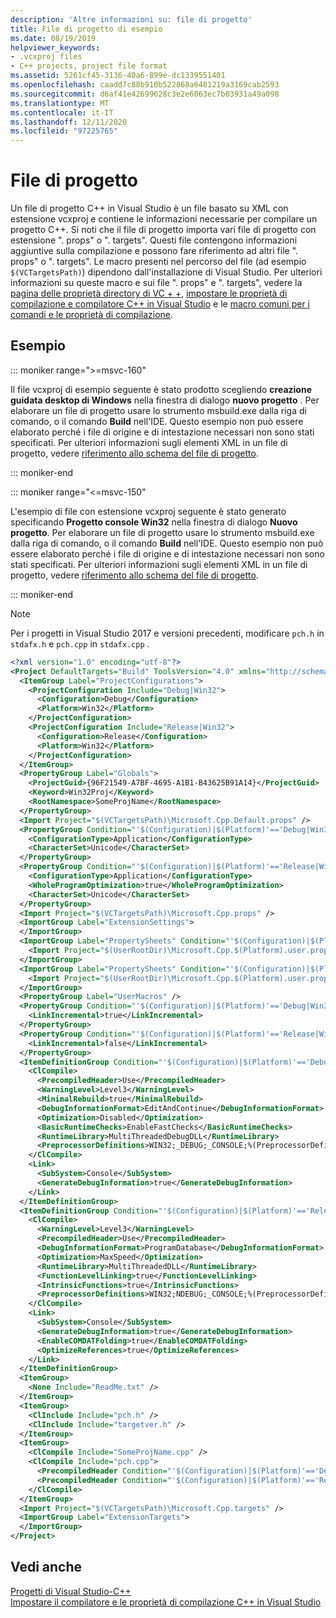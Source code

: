 ```yaml
---
description: 'Altre informazioni su: file di progetto'
title: File di progetto di esempio
ms.date: 08/19/2019
helpviewer_keywords:
- .vcxproj files
- C++ projects, project file format
ms.assetid: 5261cf45-3136-40a6-899e-dc1339551401
ms.openlocfilehash: caadd7c88b910b522868a6481219a3169cab2593
ms.sourcegitcommit: d6af41e42699628c3e2e6063ec7b03931a49a098
ms.translationtype: MT
ms.contentlocale: it-IT
ms.lasthandoff: 12/11/2020
ms.locfileid: "97225765"
---
```

# <a name="project-files"></a>File di progetto

Un file di progetto C++ in Visual Studio è un file basato su XML con estensione vcxproj e contiene le informazioni necessarie per compilare un progetto C++. Si noti che il file di progetto importa vari file di progetto con estensione ". props" o ". targets". Questi file contengono informazioni aggiuntive sulla compilazione e possono fare riferimento ad altri file ". props" o ". targets". Le macro presenti nel percorso del file (ad esempio `$(VCTargetsPath)`) dipendono dall'installazione di Visual Studio. Per ulteriori informazioni su queste macro e sui file ". props" e ". targets", vedere la [pagina delle proprietà directory di VC + +](vcpp-directories-property-page.md), [impostare le proprietà di compilazione e compilatore C++ in Visual Studio](../working-with-project-properties.md) e le [macro comuni per i comandi e le proprietà di compilazione](common-macros-for-build-commands-and-properties.md).

## <a name="example"></a>Esempio

::: moniker range=">=msvc-160"

Il file vcxproj di esempio seguente è stato prodotto scegliendo **creazione guidata desktop di Windows** nella finestra di dialogo **nuovo progetto** . Per elaborare un file di progetto usare lo strumento msbuild.exe dalla riga di comando, o il comando **Build** nell'IDE. Questo esempio non può essere elaborato perché i file di origine e di intestazione necessari non sono stati specificati. Per ulteriori informazioni sugli elementi XML in un file di progetto, vedere [riferimento allo schema del file di progetto](/visualstudio/msbuild/msbuild-project-file-schema-reference).

::: moniker-end

::: moniker range="<=msvc-150"

L'esempio di file con estensione vcxproj seguente è stato generato specificando **Progetto console Win32** nella finestra di dialogo **Nuovo progetto**. Per elaborare un file di progetto usare lo strumento msbuild.exe dalla riga di comando, o il comando **Build** nell'IDE. Questo esempio non può essere elaborato perché i file di origine e di intestazione necessari non sono stati specificati. Per ulteriori informazioni sugli elementi XML in un file di progetto, vedere [riferimento allo schema del file di progetto](/visualstudio/msbuild/msbuild-project-file-schema-reference).

::: moniker-end

>[!NOTE]
> Per i progetti in Visual Studio 2017 e versioni precedenti, modificare `pch.h` in `stdafx.h` e `pch.cpp` in `stdafx.cpp` .

```xml
<?xml version="1.0" encoding="utf-8"?>
<Project DefaultTargets="Build" ToolsVersion="4.0" xmlns="http://schemas.microsoft.com/developer/msbuild/2003">
  <ItemGroup Label="ProjectConfigurations">
    <ProjectConfiguration Include="Debug|Win32">
      <Configuration>Debug</Configuration>
      <Platform>Win32</Platform>
    </ProjectConfiguration>
    <ProjectConfiguration Include="Release|Win32">
      <Configuration>Release</Configuration>
      <Platform>Win32</Platform>
    </ProjectConfiguration>
  </ItemGroup>
  <PropertyGroup Label="Globals">
    <ProjectGuid>{96F21549-A7BF-4695-A1B1-B43625B91A14}</ProjectGuid>
    <Keyword>Win32Proj</Keyword>
    <RootNamespace>SomeProjName</RootNamespace>
  </PropertyGroup>
  <Import Project="$(VCTargetsPath)\Microsoft.Cpp.Default.props" />
  <PropertyGroup Condition="'$(Configuration)|$(Platform)'=='Debug|Win32'" Label="Configuration">
    <ConfigurationType>Application</ConfigurationType>
    <CharacterSet>Unicode</CharacterSet>
  </PropertyGroup>
  <PropertyGroup Condition="'$(Configuration)|$(Platform)'=='Release|Win32'" Label="Configuration">
    <ConfigurationType>Application</ConfigurationType>
    <WholeProgramOptimization>true</WholeProgramOptimization>
    <CharacterSet>Unicode</CharacterSet>
  </PropertyGroup>
  <Import Project="$(VCTargetsPath)\Microsoft.Cpp.props" />
  <ImportGroup Label="ExtensionSettings">
  </ImportGroup>
  <ImportGroup Label="PropertySheets" Condition="'$(Configuration)|$(Platform)'=='Debug|Win32'">
    <Import Project="$(UserRootDir)\Microsoft.Cpp.$(Platform).user.props" Condition="exists('$(UserRootDir)\Microsoft.Cpp.$(Platform).user.props')" Label="LocalAppDataPlatform" />
  </ImportGroup>
  <ImportGroup Label="PropertySheets" Condition="'$(Configuration)|$(Platform)'=='Release|Win32'">
    <Import Project="$(UserRootDir)\Microsoft.Cpp.$(Platform).user.props" Condition="exists('$(UserRootDir)\Microsoft.Cpp.$(Platform).user.props')" Label="LocalAppDataPlatform" />
  </ImportGroup>
  <PropertyGroup Label="UserMacros" />
  <PropertyGroup Condition="'$(Configuration)|$(Platform)'=='Debug|Win32'">
    <LinkIncremental>true</LinkIncremental>
  </PropertyGroup>
  <PropertyGroup Condition="'$(Configuration)|$(Platform)'=='Release|Win32'">
    <LinkIncremental>false</LinkIncremental>
  </PropertyGroup>
  <ItemDefinitionGroup Condition="'$(Configuration)|$(Platform)'=='Debug|Win32'">
    <ClCompile>
      <PrecompiledHeader>Use</PrecompiledHeader>
      <WarningLevel>Level3</WarningLevel>
      <MinimalRebuild>true</MinimalRebuild>
      <DebugInformationFormat>EditAndContinue</DebugInformationFormat>
      <Optimization>Disabled</Optimization>
      <BasicRuntimeChecks>EnableFastChecks</BasicRuntimeChecks>
      <RuntimeLibrary>MultiThreadedDebugDLL</RuntimeLibrary>
      <PreprocessorDefinitions>WIN32;_DEBUG;_CONSOLE;%(PreprocessorDefinitions)</PreprocessorDefinitions>
    </ClCompile>
    <Link>
      <SubSystem>Console</SubSystem>
      <GenerateDebugInformation>true</GenerateDebugInformation>
    </Link>
  </ItemDefinitionGroup>
  <ItemDefinitionGroup Condition="'$(Configuration)|$(Platform)'=='Release|Win32'">
    <ClCompile>
      <WarningLevel>Level3</WarningLevel>
      <PrecompiledHeader>Use</PrecompiledHeader>
      <DebugInformationFormat>ProgramDatabase</DebugInformationFormat>
      <Optimization>MaxSpeed</Optimization>
      <RuntimeLibrary>MultiThreadedDLL</RuntimeLibrary>
      <FunctionLevelLinking>true</FunctionLevelLinking>
      <IntrinsicFunctions>true</IntrinsicFunctions>
      <PreprocessorDefinitions>WIN32;NDEBUG;_CONSOLE;%(PreprocessorDefinitions)</PreprocessorDefinitions>
    </ClCompile>
    <Link>
      <SubSystem>Console</SubSystem>
      <GenerateDebugInformation>true</GenerateDebugInformation>
      <EnableCOMDATFolding>true</EnableCOMDATFolding>
      <OptimizeReferences>true</OptimizeReferences>
    </Link>
  </ItemDefinitionGroup>
  <ItemGroup>
    <None Include="ReadMe.txt" />
  </ItemGroup>
  <ItemGroup>
    <ClInclude Include="pch.h" />
    <ClInclude Include="targetver.h" />
  </ItemGroup>
  <ItemGroup>
    <ClCompile Include="SomeProjName.cpp" />
    <ClCompile Include="pch.cpp">
      <PrecompiledHeader Condition="'$(Configuration)|$(Platform)'=='Debug|Win32'">Create</PrecompiledHeader>
      <PrecompiledHeader Condition="'$(Configuration)|$(Platform)'=='Release|Win32'">Create</PrecompiledHeader>
    </ClCompile>
  </ItemGroup>
  <Import Project="$(VCTargetsPath)\Microsoft.Cpp.targets" />
  <ImportGroup Label="ExtensionTargets">
  </ImportGroup>
</Project>
```

## <a name="see-also"></a>Vedi anche

[Progetti di Visual Studio-C++](../creating-and-managing-visual-cpp-projects.md)<br>
[Impostare il compilatore e le proprietà di compilazione C++ in Visual Studio](../working-with-project-properties.md)
